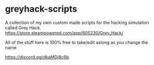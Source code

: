# greyhack-scripts
A collection of my own custom made scripts for the hacking simulation called Grey Hack.
https://store.steampowered.com/app/605230/Grey_Hack/

All of the stuff here is 100% free to take/edit
aslong as you change the name

https://discord.gg/dkaMDj8c6b

